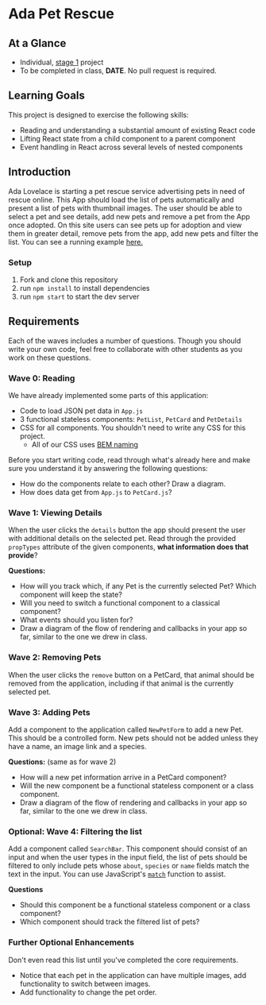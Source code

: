 # Ada Pet Rescue

## At a Glance

- Individual, [stage 1](https://github.com/Ada-Developers-Academy/pedagogy/blob/master/rule-of-three.md#stage-1) project
- To be completed in class, **DATE**. No pull request is required.

## Learning Goals

This project is designed to exercise the following skills:

- Reading and understanding a substantial amount of existing React code
- Lifting React state from a child component to a parent component
- Event handling in React across several levels of nested components

## Introduction

Ada Lovelace is starting a pet rescue service advertising pets in need of rescue online.  This App should load the list of pets automatically and present a list of pets with thumbnail images.  The user should be able to select a pet and see details, add new pets and remove a pet from the App once adopted.  On this site users can see pets up for adoption and view them in greater detail, remove pets from the app, add new pets and filter the list.  You can see a running example [here.](https://cheezitman.github.io/ada-pets-react/)

### Setup

1. Fork and clone this repository
2. run `npm install` to install dependencies
3. run `npm start` to start the dev server

## Requirements

Each of the waves includes a number of questions. Though you should write your own code, feel free to collaborate with other students as you work on these questions.

### Wave 0: Reading

We have already implemented some parts of this application:

- Code to load JSON pet data in `App.js`
- 3 functional stateless components: `PetList`, `PetCard` and `PetDetails`
- CSS for all components. You shouldn't need to write any CSS for this project.
  - All of our CSS uses [BEM naming](http://getbem.com/naming/)

Before you start writing code, read through what's already here and make sure you understand it by answering the following questions:

- How do the components relate to each other? Draw a diagram.
- How does data get from `App.js` to `PetCard.js`?

### Wave 1: Viewing Details

When the user clicks the `details` button the app should present the user with additional details on the selected pet.  Read through the provided `propTypes` attribute of the given components, **what information does that provide**?

**Questions:**
- How will you track which, if any Pet is the currently selected Pet?  Which component will keep the state?
- Will you need to switch a functional component to a classical component?
- What events should you listen for?
- Draw a diagram of the flow of rendering and callbacks in your app so far, similar to the one we drew in class.

### Wave 2: Removing Pets

When the user clicks the `remove` button on a PetCard, that animal should be removed from the application, including if that animal is the currently selected pet.  

### Wave 3: Adding Pets

Add a component to the application called `NewPetForm` to add a new Pet.  This should be a controlled form.  New pets should not be added unless they have a name, an image link and a species.  

**Questions:** (same as for wave 2)

- How will a new pet information arrive in a PetCard component?  
- Will the new component be a functional stateless component or a class component.
- Draw a diagram of the flow of rendering and callbacks in your app so far, similar to the one we drew in class.

### Optional: Wave 4:  Filtering the list

Add a component called `SearchBar`.  This component should consist of an input and when the user types in the input field, the list of pets should be filtered to only include pets whose `about`, `species` or `name` fields match the text in the input.  You can use JavaScript's [`match`](https://codeburst.io/an-introduction-to-regular-expressions-regex-in-javascript-1d3559e7ac9a) function to assist.  

**Questions**

- Should this component be a functional stateless component or a class component?
- Which component should track the filtered list of pets?  

### Further Optional Enhancements

Don't even read this list until you've completed the core requirements.

- Notice that each pet in the application can have multiple images, add functionality to switch between images.  
- Add functionality to change the pet order.  

